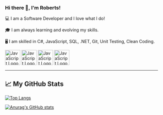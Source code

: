 ### Hi there 👋, I'm Roberts!

💻 I am a Software Developer and I love what I do!

🎓 I am always learning and evolving my skills.

🖥 I am skilled in C#, JavaScript, SQL, .NET, Git, Unit Testing, Clean Coding.

<img src="https://cdn.worldvectorlogo.com/logos/c--4.svg" alt="JavaScript Logo" width="50" height="50"/> <img src="https://cdn.worldvectorlogo.com/logos/logo-javascript.svg" alt="JavaScript Logo" width="50" height="50"/> <img src="https://cdn.worldvectorlogo.com/logos/sqlite.svg" alt="JavaScript Logo" width="50" height="50"/> <img src="https://cdn.worldvectorlogo.com/logos/git-icon.svg" alt="JavaScript Logo" width="50" height="50"/>

---

## &#x1f4c8; My GitHub Stats

[![Top Langs](https://github-readme-stats.vercel.app/api/top-langs/?username=robertslasis&hide=java,html,css&theme=radical)](https://github.com/anuraghazra/github-readme-stats)

[![Anurag's GitHub stats](https://github-readme-stats.vercel.app/api?username=RobertsLasis)](https://github.com/anuraghazra/github-readme-stats)
<!--
**RobertsLasis/RobertsLasis** is a ✨ _special_ ✨ repository because its `README.md` (this file) appears on your GitHub profile.

Here are some ideas to get you started:

- 🔭 I’m currently working on ...
- 🌱 I’m currently learning ...
- 👯 I’m looking to collaborate on ...
- 🤔 I’m looking for help with ...
- 💬 Ask me about ...
- 📫 How to reach me: ...
- 😄 Pronouns: ...
- ⚡ Fun fact: ...
-->
